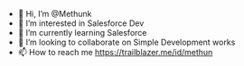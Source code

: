 - 👋 Hi, I’m @Methunk
- 👀 I’m interested in Salesforce Dev
- 🌱 I’m currently learning Salesforce  
- 💞️ I’m looking to collaborate on Simple Development works  
- 📫 How to reach me https://trailblazer.me/id/methun

<!---
Methunk/Methunk is a ✨ special ✨ repository because its `README.md` (this file) appears on your GitHub profile.
You can click the Preview link to take a look at your changes.
--->
